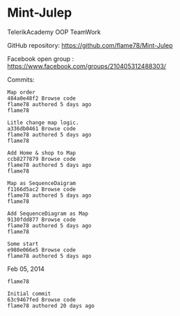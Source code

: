 Mint-Julep
==========

TelerikAcademy OOP TeamWork

GitHub repository: https://github.com/flame78/Mint-Julep

Facebook open group : https://www.facebook.com/groups/210405312488303/

Commits: 

    Map order
    484a0e48f2 Browse code
    flame78 authored 5 days ago
    flame78

    Litle change map logic.
    a336db0461 Browse code
    flame78 authored 5 days ago
    flame78

    Add Home & shop to Map
    ccb8277879 Browse code
    flame78 authored 5 days ago
    flame78

    Map as SequenceDaigram
    f1166d5ac2 Browse code
    flame78 authored 5 days ago
    flame78

    Add SequenceDiagram as Map
    9130fdd877 Browse code
    flame78 authored 5 days ago
    flame78

    Some start
    e980e066e5 Browse code
    flame78 authored 5 days ago

Feb 05, 2014

    flame78

    Initial commit
    63c9467fed Browse code
    flame78 authored 20 days ago





